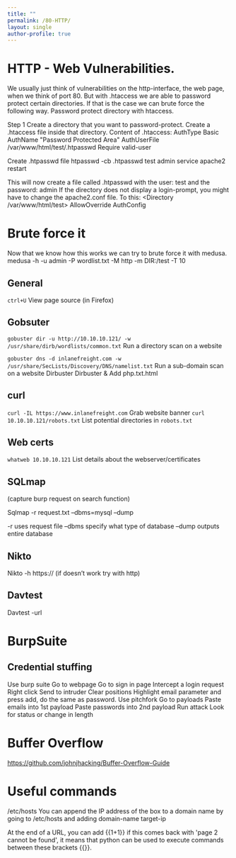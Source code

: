 ```yaml
---
title: ""
permalink: /80-HTTP/
layout: single
author-profile: true
---
```


# HTTP - Web Vulnerabilities.
We usually just think of vulnerabilities on the http-interface, the web page, when we think of port 80. But with .htaccess we are able to password protect certain directories. If that is the case we can brute force the following way.
Password protect directory with htaccess.

Step 1
Create a directory that you want to password-protect. Create a .htaccess file inside that directory. Content of .htaccess:
AuthType Basic
AuthName "Password Protected Area"
AuthUserFile /var/www/html/test/.htpasswd
Require valid-user

Create .htpasswd file
htpasswd -cb .htpasswd test admin
service apache2 restart

This will now create a file called .htpasswd with the user: test and the password: admin
If the directory does not display a login-prompt, you might have to change the apache2.conf file. To this:
<Directory /var/www/html/test>
    AllowOverride AuthConfig
</Directory>

# Brute force it
Now that we know how this works we can try to brute force it with medusa.
medusa -h <ip> -u admin -P wordlist.txt -M http -m DIR:/test -T 10

## General
`ctrl+U`  View page source (in Firefox) 

## Gobsuter
`gobuster dir -u http://10.10.10.121/ -w /usr/share/dirb/wordlists/common.txt`  Run a directory scan on a website 

`gobuster dns -d inlanefreight.com -w /usr/share/SecLists/Discovery/DNS/namelist.txt`  Run a sub-domain scan on a website 
Dirbuster
Dirbuster &
Add php.txt.html

## curl
 `curl -IL https://www.inlanefreight.com`  Grab website banner 
 `curl 10.10.10.121/robots.txt`  List potential directories in `robots.txt` 

## Web certs
 `whatweb 10.10.10.121`  List details about the webserver/certificates 

## SQLmap
(capture burp request on search function) 

Sqlmap -r request.txt –dbms=mysql –dump

-r uses request file
–dbms specify what type of database
–dump outputs entire database

## Nikto
Nikto -h https://<IP> (if doesn’t work try with http)

## Davtest
Davtest -url <url>

# BurpSuite

## Credential stuffing
Use burp suite
Go to webpage
Go to sign in page
Intercept a login request
Right click Send to intruder
Clear positions
Highlight email parameter and press add, do the same as password.
Use pitchfork
Go to payloads
Paste emails into 1st payload
Paste passwords into 2nd payload
Run attack
Look for status or change in length

# Buffer Overflow
https://github.com/johnjhacking/Buffer-Overflow-Guide

# Useful commands
  
/etc/hosts
You can append the IP address of the box to a domain name by going to /etc/hosts and adding domain-name target-ip
  
At the end of a URL, you can add {{1+1}}
if this comes back with 'page 2 cannot be found', it means that python can be used to execute commands between these brackets {{}}.
